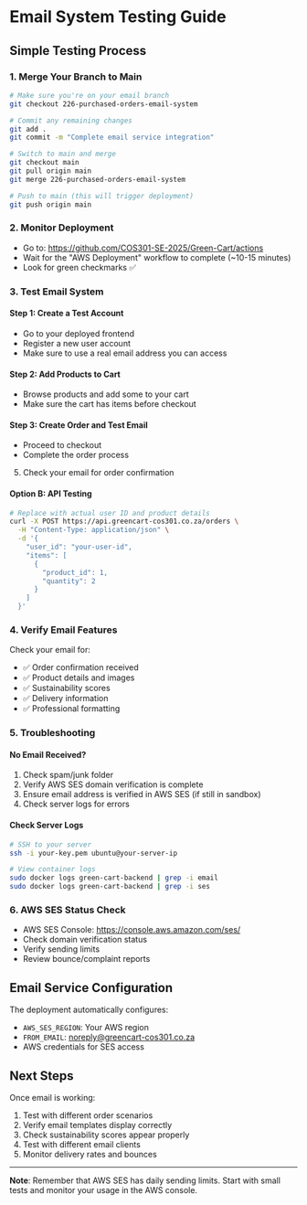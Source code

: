 # Email System Testing Guide

## Simple Testing Process

### 1. Merge Your Branch to Main
```bash
# Make sure you're on your email branch
git checkout 226-purchased-orders-email-system

# Commit any remaining changes
git add .
git commit -m "Complete email service integration"

# Switch to main and merge
git checkout main
git pull origin main
git merge 226-purchased-orders-email-system

# Push to main (this will trigger deployment)
git push origin main
```

### 2. Monitor Deployment
- Go to: https://github.com/COS301-SE-2025/Green-Cart/actions
- Wait for the "AWS Deployment" workflow to complete (~10-15 minutes)
- Look for green checkmarks ✅

### 3. Test Email System

#### Step 1: Create a Test Account
- Go to your deployed frontend
- Register a new user account
- Make sure to use a real email address you can access

#### Step 2: Add Products to Cart
- Browse products and add some to your cart
- Make sure the cart has items before checkout

#### Step 3: Create Order and Test Email
- Proceed to checkout
- Complete the order process
5. Check your email for order confirmation

#### Option B: API Testing
```bash
# Replace with actual user ID and product details
curl -X POST https://api.greencart-cos301.co.za/orders \
  -H "Content-Type: application/json" \
  -d '{
    "user_id": "your-user-id",
    "items": [
      {
        "product_id": 1,
        "quantity": 2
      }
    ]
  }'
```

### 4. Verify Email Features
Check your email for:
- ✅ Order confirmation received
- ✅ Product details and images
- ✅ Sustainability scores
- ✅ Delivery information
- ✅ Professional formatting

### 5. Troubleshooting

#### No Email Received?
1. Check spam/junk folder
2. Verify AWS SES domain verification is complete
3. Ensure email address is verified in AWS SES (if still in sandbox)
4. Check server logs for errors

#### Check Server Logs
```bash
# SSH to your server
ssh -i your-key.pem ubuntu@your-server-ip

# View container logs
sudo docker logs green-cart-backend | grep -i email
sudo docker logs green-cart-backend | grep -i ses
```

### 6. AWS SES Status Check
- AWS SES Console: https://console.aws.amazon.com/ses/
- Check domain verification status
- Verify sending limits
- Review bounce/complaint reports

## Email Service Configuration

The deployment automatically configures:
- `AWS_SES_REGION`: Your AWS region
- `FROM_EMAIL`: noreply@greencart-cos301.co.za
- AWS credentials for SES access

## Next Steps

Once email is working:
1. Test with different order scenarios
2. Verify email templates display correctly
3. Check sustainability scores appear properly
4. Test with different email clients
5. Monitor delivery rates and bounces

---

**Note**: Remember that AWS SES has daily sending limits. Start with small tests and monitor your usage in the AWS console.
